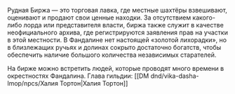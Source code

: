 Рудная Биржа — это торговая лавка, где местные шахтёры взвешивают, оценивают и продают свои ценные находки. За отсутствием какого-либо лорда или представителя власти, биржа также служит в качестве неофициального архива, где регистрируются заявления прав на участки в этой местности. В Фандалине нет настоящей «золотой лихорадки», но в близлежащих ручьях и долинах сокрыто достаточно богатств, чтобы обеспечить наличие большого количества независимых старателей.

На бирже можно встретить людей, которые проводят много времени в окрестностях Фандалина. Глава гильдии: [[DM dnd/vika-dasha-lmop/npcs/Халия Тортон|Халия Тортон]]




